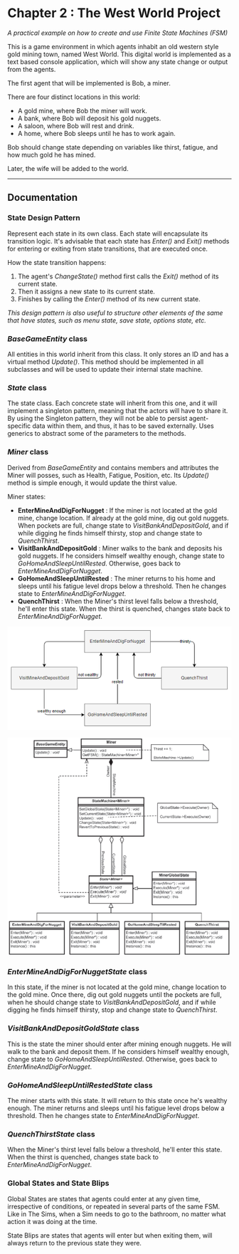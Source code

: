 # Chapter 2 : The West World Project

_A practical example on how to create and use Finite State Machines (FSM)_

This is a game environment in which agents inhabit an old western style gold mining town, named West World. This digital world is implemented as a text based console application, which will show any state change or output from the agents.

The first agent that will be implemented is Bob, a miner.

There are four distinct locations in this world: 
- A gold mine, where Bob the miner will work.
- A bank, where Bob will deposit his gold nuggets.
- A saloon, where Bob will rest and drink.
- A home, where Bob sleeps until he has to work again.

Bob should change state depending on variables like thirst, fatigue, and how much gold he has mined.

Later, the wife will be added to the world.


----

## Documentation

### State Design Pattern

Represent each state in its own class. Each state will encapsulate its transition logic. It's advisable that each state has _Enter()_ and _Exit()_ methods for entering or exiting from state transitions, that are executed once.

How the state transition happens:
1. The agent's _ChangeState()_ method first calls the _Exit()_ method of its current state.
2. Then it assigns a new state to its current state.
3. Finishes by calling the _Enter()_ method of its new current state.

_This design pattern is also useful to structure other elements of the same that have states, such as menu state, save state, options state, etc._

### _BaseGameEntity_ class

All entities in this world inherit from this class. It only stores an ID and has a virtual method _Update()_. This method should be implemented in all subclasses and will be used to update their internal state machine.

### _State_ class

The state class. Each concrete state will inherit from this one, and it will implement a singleton pattern, meaning that the actors will have to share it. By using the Singleton pattern, they will not be able to persist agent-specific data within them, and thus, it has to be saved externally. Uses generics to abstract some of the parameters to the methods.

### _Miner_ class

Derived from _BaseGameEntity_ and contains members and attributes the Miner will posses, such as Health, Fatigue, Position, etc. Its _Update()_ method is simple enough, it would update the thirst value. 

Miner states:
- **EnterMineAndDigForNugget** : If the miner is not located at the gold mine, change location. If already at the gold mine, dig out gold nuggets. When pockets are full, change state to _VisitBankAndDepositGold_, and if while digging he finds himself thirsty, stop and change state to _QuenchThirst_.
- **VisitBankAndDepositGold** : Miner walks to the bank and deposits his gold nuggets. If he considers himself wealthy enough, change state to _GoHomeAndSleepUntilRested_. Otherwise, goes back to _EnterMineAndDigForNugget_.
- **GoHomeAndSleepUntilRested** : The miner returns to his home and sleeps until his fatigue level drops below a threshold. Then he changes state to _EnterMineAndDigForNugget_.
- **QuenchThirst** : When the Miner's thirst level falls below a threshold, he'll enter this state. When the thirst is quenched, changes state back to _EnterMineAndDigForNugget_.

![miner fsm diagram](minerfsm.png "FSM diagram")

![miner uml diagram](mineruml.png "miner UML")

### _EnterMineAndDigForNuggetState_ class

 In this state, if the miner is not located at the gold mine, change location to the gold mine. Once there, dig out gold nuggets until the pockets are full, when he should change state to _VisitBankAndDepositGold_, and if while digging he finds himself thirsty, stop and change state to _QuenchThirst_.
 
### _VisitBankAndDepositGoldState_ class

This is the state the miner should enter after mining enough nuggets. He will walk to the bank and deposit them. If he considers himself wealthy enough, change state to _GoHomeAndSleepUntilRested_. Otherwise, goes back to _EnterMineAndDigForNugget_.
 
### _GoHomeAndSleepUntilRestedState_ class

The miner starts with this state. It will return to this state once he's wealthy enough. The miner returns and sleeps until his fatigue level drops below a threshold. Then he changes state to _EnterMineAndDigForNugget_.
 
### _QuenchThirstState_ class

When the Miner's thirst level falls below a threshold, he'll enter this state. When the thirst is quenched, changes state back to _EnterMineAndDigForNugget_.

### Global States and State Blips

Global States are states that agents could enter at any given time, irrespective of conditions, or repeated in several parts of the same FSM. Like in The Sims, when a Sim needs to go to the bathroom, no matter what action it was doing at the time.

State Blips are states that agents will enter but when exiting them, will always return to the previous state they were.